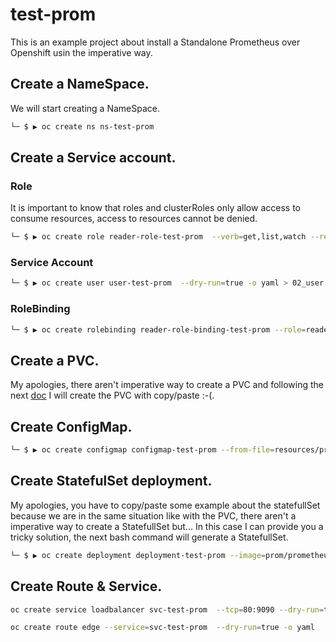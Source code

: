 # test-prom
This is an example project about install a Standalone Prometheus over Openshift usin the imperative way. 

## Create a NameSpace.
We will start creating a NameSpace.

```bash
└─ $ ▶ oc create ns ns-test-prom
```
## Create a Service account.
### Role
It is important to know that roles and clusterRoles only allow access to consume resources, access to resources cannot be denied.

```bash
└─ $ ▶ oc create role reader-role-test-prom  --verb=get,list,watch --resource=pods,services,endpoints  -o yaml > 01_role.yml
```
### Service Account
```bash
└─ $ ▶ oc create user user-test-prom  --dry-run=true -o yaml > 02_user.yml
```
### RoleBinding
```bash
└─ $ ▶ oc create rolebinding reader-role-binding-test-prom --role=reader-role-test-prom --user=user-test-prom -o yaml --dry-run=true > 03_rolebinding.yml
```

## Create a PVC.
My apologies, there aren't imperative way to create a PVC and following the next [doc](https://docs.openshift.com/enterprise/3.1/install_config/persistent_storage/persistent_storage_nfs.html) I will create the PVC with copy/paste :-(.

## Create ConfigMap.
```bash
└─ $ ▶ oc create configmap configmap-test-prom --from-file=resources/prometheus.yml --dry-run=true -o yaml > 05_configMap.yml
```

## Create StatefulSet deployment.
My apologies, you have to copy/paste some example about the statefullSet because we are in the same situation like with the PVC, there aren't a imperative way to create a StatefullSet but... In this case I can provide you a tricky solution, the next bash command will generate a StatefullSet.
```bash
└─ $ ▶ oc create deployment deployment-test-prom --image=prom/prometheus:latest --dry-run=true -o yaml | sed s/Deployment/StatefullSet/g | sed s/replicas/"podManagementPolicy: Parallel\n  serviceAccountName: user-test-prom\n  serviceName: svc-test-prom\n  replcias"/g | sed s/"resources: {}"/"envFrom:\n         -configMapRef:\n             name:env-props-test-prom"/g
```

## Create Route & Service.
```bash
oc create service loadbalancer svc-test-prom  --tcp=80:9090 --dry-run=true -o yaml
```

```bash
oc create route edge --service=svc-test-prom  --dry-run=true -o yaml
```
